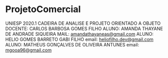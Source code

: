 # ProjetoComercial
UNIESP 2020.1
CADEIRA DE ANALISE E PROJETO ORIENTADO A OBJETO
DOCENTE: CARLOS BARBOSA GOMES FILHO
ALUNO: AMANDA THAYANE DE ANDRADE SIQUEIRA
MAIL:  amandathayaneas@gmail.com
ALUNO: HELIO GOMES BARRETO GABI FILHO
email: heliofilho.dev@gmail.com
ALUNO: MATHEUS GONÇALVES DE OLIVEIRA ANTUNES
email: mgooa96@gmail.com
